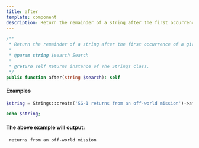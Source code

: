 ```yaml
---
title: after
template: component
description: Return the remainder of a string after the first occurrence of a given value.
---
```


```php
/**
 * Return the remainder of a string after the first occurrence of a given value.
 *
 * @param string $search Search
 *
 * @return self Returns instance of The Strings class.
 */
public function after(string $search): self
```

#### Examples

```php
$string = Strings::create('SG-1 returns from an off-world mission')->after('SG-1');

echo $string;
```

#### The above example will output:

```text
 returns from an off-world mission
```
